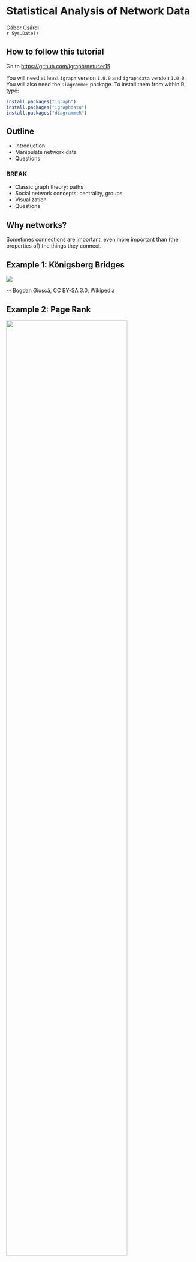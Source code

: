 # Statistical Analysis of Network Data
Gábor Csárdi  
`r Sys.Date()`  



## How to follow this tutorial

Go to https://github.com/igraph/netuser15

You will need at least `igraph` version `1.0.0` and `igraphdata` version
`1.0.0`. You will also need the `DiagrammeR` package. To install them
from within R, type:

```r
install.packages("igraph")
install.packages("igraphdata")
install.packages("diagrammeR")
```



## Outline

* Introduction
* Manipulate network data
* Questions

### BREAK

* Classic graph theory: paths
* Social network concepts: centrality, groups
* Visualization
* Questions

## Why networks?

Sometimes connections are important, even more important than
(the properties of) the things they connect.

## Example 1: Königsberg Bridges

![](images/Konigsberg_bridges.png)

-- Bogdan Giuşcă, CC BY-SA 3.0, Wikipedia

## Example 2: Page Rank

<img src="images/ILLUSTRATION3.PNG.png" width="80%">

http://computationalculture.net/article/what_is_in_pagerank

## Example 3: Matching Twitter to Facebook

![](images/twitter-facebook-branding2.png)

http://morganlinton.com/wp-content/uploads/2013/12/twitter-facebook-branding2.png

## Example 4: Detection of groups 

![](images/389px-Network_Community_Structure.svg.png)

https://en.wikipedia.org/wiki/Community_structure#/
media/File:Network_Community_Structure.svg

<!-- ## Example 5: Detection of unusual activity -->

<!-- Detection of dense parts of the network, that were not dense before. -->

## About igraph

* Network analysis library, written mostly in C/C++.
* Interface to R and Python
* https://github.com/igraph
* http://igraph.org
* Mailing list, stack overflow help.
* Open GitHub issues for bugs

# Creating and manipulating networks in R/igraph.

## What is a network or graph?

![](user-2015_files/figure-html/unnamed-chunk-1-1.png) 

## More formally:

* `V`: set of vertices
* `E`: subset of ordered or unordered pairs of vertices. Multiset, really.

## Creating toy networks with `make_graph`


```r
library(igraph)
```


```r
toy1 <- make_graph(~ A - B, B - C - D, D - E:F:A, A:B - G:H)
toy1
```

```
#> IGRAPH UN-- 8 10 -- 
#> + attr: name (v/c)
#> + edges (vertex names):
#>  [1] A--B A--D A--G A--H B--C B--G B--H C--D D--E D--F
```

----


```r
plot(toy1)
```

![](user-2015_files/figure-html/unnamed-chunk-4-1.png) 

----


```r
toy2 <- make_graph(~ A -+ B, B -+ C -+ D +- A:B)
toy2
```

```
#> IGRAPH DN-- 4 5 -- 
#> + attr: name (v/c)
#> + edges (vertex names):
#> [1] A->B A->D B->C B->D C->D
```

----


```r
plot(toy2)
```

![](user-2015_files/figure-html/unnamed-chunk-6-1.png) 

## Printout of a graph


```r
toy2
```

```
#> IGRAPH DN-- 4 5 -- 
#> + attr: name (v/c)
#> + edges (vertex names):
#> [1] A->B A->D B->C B->D C->D
```

`IGRAPH` means this is a graph object. Next, comes a four letter
code:

* `U` or `D` for undirected or directed
* `N` if the graph is named, always use named graphs for real data sets.
* `W` if the graph is weighted (has a `weight` edge attribute).
* `B` if the graph is bipartite (has a `type` vertex attribute).

## Attributes


```r
make_ring(5)
```

```
#> IGRAPH U--- 5 5 -- Ring graph
#> + attr: name (g/c), mutual (g/l), circular (g/l)
#> + edges:
#> [1] 1--2 2--3 3--4 4--5 1--5
```

* Some graphs have a name (`name` graph attribute), that comes after
the two dashes.
* Then the variuos attributes are listed. Attributes
are metadata that is attached to the vertices, edges, or the graph
itself.
* `(v/c)` means that `name` is a vertex attribute, and it is
character.
* `(e/.)` means an edge attribute, `(g/.)` means a graph attribute

-----


```r
make_ring(5)
```

```
#> IGRAPH U--- 5 5 -- Ring graph
#> + attr: name (g/c), mutual (g/l), circular (g/l)
#> + edges:
#> [1] 1--2 2--3 3--4 4--5 1--5
```
* Attribute types: `c` for character, `n` for numeric, `l` for
logical and `x` (complex) for anything else.
* igraph treats some attributes specially. Always start your non-special
attributes with an uppercase letter.

## Real network data

## Adjacency matrices


```r
A <- matrix(sample(0:1, 100, replace = TRUE), nrow = 10)
A
```

```
#>       [,1] [,2] [,3] [,4] [,5] [,6] [,7] [,8] [,9] [,10]
#>  [1,]    0    0    1    0    0    0    0    1    1     1
#>  [2,]    1    1    0    1    0    0    0    1    1     1
#>  [3,]    0    1    0    1    0    1    1    0    1     1
#>  [4,]    0    0    0    0    1    1    0    0    0     0
#>  [5,]    0    1    0    0    0    1    1    0    0     0
#>  [6,]    1    0    1    1    1    0    0    0    0     1
#>  [7,]    1    1    0    0    0    0    1    0    0     0
#>  [8,]    1    0    1    1    0    0    1    0    0     0
#>  [9,]    1    1    1    1    0    0    0    0    1     1
#> [10,]    1    1    1    1    1    0    0    1    1     1
```

-----


```r
graph_from_adjacency_matrix(A)
```

```
#> IGRAPH D--- 10 47 -- 
#> + edges:
#>  [1]  1-> 3  1-> 8  1-> 9  1->10  2-> 1  2-> 2  2-> 4  2-> 8  2-> 9
#> [10]  2->10  3-> 2  3-> 4  3-> 6  3-> 7  3-> 9  3->10  4-> 5  4-> 6
#> [19]  5-> 2  5-> 6  5-> 7  6-> 1  6-> 3  6-> 4  6-> 5  6->10  7-> 1
#> [28]  7-> 2  7-> 7  8-> 1  8-> 3  8-> 4  8-> 7  9-> 1  9-> 2  9-> 3
#> [37]  9-> 4  9-> 9  9->10 10-> 1 10-> 2 10-> 3 10-> 4 10-> 5 10-> 8
#> [46] 10-> 9 10->10
```

## List of edges


```r
L <- matrix(sample(1:10, 20, replace = TRUE), ncol = 2)
L
```

```
#>       [,1] [,2]
#>  [1,]    7    6
#>  [2,]    6    4
#>  [3,]    4    1
#>  [4,]    7    6
#>  [5,]    7    4
#>  [6,]    6    7
#>  [7,]    5   10
#>  [8,]   10    9
#>  [9,]    4    7
#> [10,]    2    2
```

-----


```r
graph_from_edgelist(L)
```

```
#> IGRAPH D--- 10 10 -- 
#> + edges:
#>  [1]  7-> 6  6-> 4  4-> 1  7-> 6  7-> 4  6-> 7  5->10 10-> 9  4-> 7
#> [10]  2-> 2
```

## Two tables, one for vertices, one for edges


```r
edges <- data.frame(
  stringsAsFactors = FALSE,
  from = c("BOS", "JFK", "LAX"),
  to   = c("JFK", "LAX", "JFK"),
  Carrier = c("United", "Jetblue", "Virgin America"),
  Departures = c(30, 60, 121)
)
vertices <- data.frame(
  stringsAsFactors = FALSE,
  name = c("BOS", "JFK", "LAX"),
  City = c("Boston, MA", "New York City, NY",
    "Los Angeles, CA")
)
```

-----


```r
edges
```

```
#>   from  to        Carrier Departures
#> 1  BOS JFK         United         30
#> 2  JFK LAX        Jetblue         60
#> 3  LAX JFK Virgin America        121
```

-----


```r
vertices
```

```
#>   name              City
#> 1  BOS        Boston, MA
#> 2  JFK New York City, NY
#> 3  LAX   Los Angeles, CA
```

-----


```r
toy_air <- graph_from_data_frame(edges, vertices = vertices)
toy_air
```

```
#> IGRAPH DN-- 3 3 -- 
#> + attr: name (v/c), City (v/c), Carrier (e/c), Departures (e/n)
#> + edges (vertex names):
#> [1] BOS->JFK JFK->LAX LAX->JFK
```

----

The real US airports data set is in the `igraphdata` package:


```r
library(igraphdata)
data(USairports)
USairports
```

```
#> IGRAPH DN-- 755 23473 -- US airports
#> + attr: name (g/c), name (v/c), City (v/c), Position (v/c),
#> | Carrier (e/c), Departures (e/n), Seats (e/n), Passengers
#> | (e/n), Aircraft (e/n), Distance (e/n)
#> + edges (vertex names):
#>  [1] BGR->JFK BGR->JFK BOS->EWR ANC->JFK JFK->ANC LAS->LAX MIA->JFK
#>  [8] EWR->ANC BJC->MIA MIA->BJC TEB->ANC JFK->LAX LAX->JFK LAX->SFO
#> [15] AEX->LAS BFI->SBA ELM->PIT GEG->SUN ICT->PBI LAS->LAX LAS->PBI
#> [22] LAS->SFO LAX->LAS PBI->AEX PBI->ICT PIT->VCT SFO->LAX VCT->DWH
#> [29] IAD->JFK ABE->CLT ABE->HPN AGS->CLT AGS->CLT AVL->CLT AVL->CLT
#> [36] AVP->CLT AVP->PHL BDL->CLT BHM->CLT BHM->CLT BNA->CLT BNA->CLT
#> + ... omitted several edges
```

----

Converting it back to tables


```r
as_data_frame(toy_air, what = "edges")
```

```
#>   from  to        Carrier Departures
#> 1  BOS JFK         United         30
#> 2  JFK LAX        Jetblue         60
#> 3  LAX JFK Virgin America        121
```

-----


```r
as_data_frame(toy_air, what = "vertices")
```

```
#>     name              City
#> BOS  BOS        Boston, MA
#> JFK  JFK New York City, NY
#> LAX  LAX   Los Angeles, CA
```

-----

Long data frames


```r
as_long_data_frame(toy_air)
```

```
#>   from to        Carrier Departures from_name         from_City to_name
#> 1    1  2         United         30       BOS        Boston, MA     JFK
#> 2    2  3        Jetblue         60       JFK New York City, NY     LAX
#> 3    3  2 Virgin America        121       LAX   Los Angeles, CA     JFK
#>             to_City
#> 1 New York City, NY
#> 2   Los Angeles, CA
#> 3 New York City, NY
```

-----

Quickly look at the metadata, without conversion:


```r
V(USairports)[[1:5]]
```

```
#> + 5/755 vertices, named:
#>   name          City         Position
#> 1  BGR    Bangor, ME N444827 W0684941
#> 2  BOS    Boston, MA N422152 W0710019
#> 3  ANC Anchorage, AK N611028 W1495947
#> 4  JFK  New York, NY N403823 W0734644
#> 5  LAS Las Vegas, NV N360449 W1150908
```

----


```r
E(USairports)[[1:5]]
```

```
#> + 5/23473 edges (vertex names):
#>   tail head tid hid             Carrier Departures Seats Passengers
#> 1  JFK  BGR   4   1 British Airways Plc          1   226        193
#> 2  JFK  BGR   4   1 British Airways Plc          1   299        253
#> 3  EWR  BOS   7   2 British Airways Plc          1   216        141
#> 4  JFK  ANC   4   3 China Airlines Ltd.         13  5161       3135
#> 5  ANC  JFK   3   4 China Airlines Ltd.         13  5161       4097
#>   Aircraft Distance
#> 1      627      382
#> 2      819      382
#> 3      627      200
#> 4      819     3386
#> 5      819     3386
```

## Weighted graphs

Numbers (usually real) assigned to edges. E.g. number of departures,
or number of passengers.

![](images/graph6.png)

http://web.cecs.pdx.edu/~sheard/course/Cs163/Doc/Graphs.html

## Multigraphs

They have multiple (directed) edges between the
same pair of vertices. A graph that has no multiple edges
and no loop edges is a simple graph.

![](images/Multi-pseudograph.png)

https://en.wikipedia.org/wiki/Multigraph

Multi-graphs are nasty. Always check if your graph is a multi-graph.

-----


```r
is_simple(USairports)
```

```
#> [1] FALSE
```

```r
sum(which_multiple(USairports))
```

```
#> [1] 15208
```

```r
sum(which_loop(USairports))
```

```
#> [1] 53
```

-----

`simplify()` creates a simple graph from a multigraph, in a flexible
way: you can specify what it should do with the edge attributes.


```r
air <- simplify(USairports, edge.attr.comb =
  list(Departures = "sum", Seats = "sum", Passengers = "sum", "ignore"))
is_simple(air)
```

```
#> [1] TRUE
```

```r
summary(air)
```

```
#> IGRAPH DN-- 755 8228 -- US airports
#> + attr: name (g/c), name (v/c), City (v/c), Position (v/c),
#> | Departures (e/n), Seats (e/n), Passengers (e/n)
```

## Querying and manipulating networks: the `[` and `[[` operators

The `[` operator treats the graph as an adjacency matrix.

```
    BOS JFK ANC EWR . . .
BOS   .   1   .   1
JFK   1   .   1   .
ANC   .   1   .   .
EWR   1   .   1   .
. . .
```
-----

The `[[` operator treats the graph as an adjacency list.


```r
BOS: JFK, LAX, EWR, MKE, PVD
JFK: BGR, BOS, SFO, BNA, BUF, SRQ, RIC RDU, MSP
LAX: DTW, MSY, LAS, FLL, STL,
. . .
```

## Queries

Does an edge exist?


```r
air["BOS", "JFK"]
```

```
#> [1] 1
```

```r
air["BOS", "ANC"]
```

```
#> [1] 0
```

-----

Convert the graph to an adjacency matrix, or just a part of it:


```r
air[c("BOS", "JFK", "ANC"), c("BOS", "JFK", "ANC")]
```

```
#> 3 x 3 sparse Matrix of class "dgCMatrix"
#>     BOS JFK ANC
#> BOS   .   1   .
#> JFK   1   .   1
#> ANC   .   1   .
```

For weighted graphs, query the edge weight:


```r
E(air)$weight <- E(air)$Passengers
air["BOS", "JFK"]
```

```
#> [1] 31426
```

----

All adjacenct vertices of a vertex:


```r
air[["BOS"]]
```

```
#> $BOS
#> + 79/755 vertices, named:
#>  [1] BGR JFK LAS MIA EWR LAX PBI PIT SFO IAD BDL BUF BWI CAK CLE CLT CMH
#> [18] CVG DCA DTW GSO IND LGA MDT MKE MSP MSY MYR ORF PHF PHL RDU RIC SRQ
#> [35] STL SYR ALB PVD ROC SCE FLL MCO TPA BHB IAH ORD PBG PQI MCI ATL AUS
#> [52] DEN DFW MDW PDX PHX RSW SAN SEA SLC ACY JAX MEM SJU STT SJC LGB FRG
#> [69] IAG ACK LEB MVY PVC BMG AUG HYA RKD RUT SLK
```

----


```r
air[[, "BOS"]]
```

```
#> $BOS
#> + 79/755 vertices, named:
#>  [1] BGR JFK LAS MIA EWR LAX PBI PIT SFO IAD BDL BUF BWI CAK CLE CLT CMH
#> [18] CVG DCA DTW IND LGA MDT MKE MSP MSY MYR PHF PHL RDU RIC SRQ STL SYR
#> [35] XNA ALB MHT PVD ROC SCE FLL MCO TPA BHB IAH ORD PBG PQI MCI ATL AUS
#> [52] DEN DFW MDW PDX PHX RSW SAN SEA SLC ACY JAX MEM SJU STT SJC LGB FRG
#> [69] PTK PGD ACK LEB MVY PVC AUG HYA RKD RUT SLK
```

## Manipulation

Add an edge (and potentially set its weight):

```r
air["BOS", "ANC"] <- TRUE
air["BOS", "ANC"]
```

```
#> [1] 1
```

Remove an edge:

```r
air["BOS", "ANC"] <- FALSE
air["BOS", "ANC"]
```

```
#> [1] 0
```

----

Note that you can use all allowed indexing modes, e.g.

```r
g <- make_empty_graph(10)
g[-1, 1] <- TRUE
g
```

```
#> IGRAPH D--- 10 9 -- 
#> + edges:
#> [1]  2->1  3->1  4->1  5->1  6->1  7->1  8->1  9->1 10->1
```
creates a star graph.

----

Add vertices to a graph:


```r
g <- make_ring(10) + 2
plot(g)
```

![](user-2015_files/figure-html/unnamed-chunk-35-1.png) 

----

Add vertices with attributes:


```r
g <- make_(ring(10), with_vertex_(color = "grey")) +
  vertices(2, color = "red")
plot(g)
```

![](user-2015_files/figure-html/unnamed-chunk-36-1.png) 

----

Add an edge


```r
g <- make_(star(10), with_edge_(color = "grey")) +
  edge(5, 6, color = "red")
plot(g)
```

![](user-2015_files/figure-html/unnamed-chunk-37-1.png) 

----

Add a chain of edges


```r
g <- make_(empty_graph(5)) + path(1,2,3,4,5,1)
g2 <- make_(empty_graph(5)) + path(1:5, 1)
g
```

```
#> IGRAPH D--- 5 5 -- 
#> + edges:
#> [1] 1->2 2->3 3->4 4->5 5->1
```

```r
g2
```

```
#> IGRAPH D--- 5 5 -- 
#> + edges:
#> [1] 1->2 2->3 3->4 4->5 5->1
```

## Exercise

Create the wheel graph.

![](user-2015_files/figure-html/unnamed-chunk-39-1.png) 

## (A) solution


```r
make_star(11, center = 11, mode = "undirected") + path(1:10, 1)
```

```
#> IGRAPH U--- 11 20 -- Star
#> + attr: name (g/c), mode (g/c), center (g/n)
#> + edges:
#>  [1]  1--11  2--11  3--11  4--11  5--11  6--11  7--11  8--11  9--11
#> [10] 10--11  1-- 2  2-- 3  3-- 4  4-- 5  5-- 6  6-- 7  7-- 8  8-- 9
#> [19]  9--10  1--10
```

## Vertex sequences

They are the key objects to manipulate graphs. Vertex sequences
can be created in various ways. Most frequently used ones:

|expression                 |result                            |
|:--------------------------|:---------------------------------|
|`V(air)`                   |All vertices.                     |
|`V(air)[1,2:5]`            |Vertices in these positions       |
|`V(air)[degree(air) < 2]`  |Vertices satisfying condition     |
|`V(air)[nei('BOS')]`       |Neighbors of a vertex             |
|`V(air)['BOS', 'JFK']`     |Select given vertices             |

## Edge sequences

The same for edges:

|expresssion                |result                                       |
|:--------------------------|:--------------------------------------------|
|`E(air)`                   |All edges.                                   |
|`E(air)[FL %--% CA]`       |Edges between two vertex sets                |
|`E(air)[FL %->% CA]`       |Edges between two vertex sets, directionally |
|`E(air, path = P)`         |Edges along a path                           |
|`E(air)[to('BOS')]`        |Incoming edges of a vertex                   |
|`E(air)[from('BOS')]`      |Outgoing edges of a vertex                   |

## Manipulate attributes via vertex and edge sequences


```r
FL <- V(air)[grepl("FL$", City)]
CA <- V(air)[grepl("CA$", City)]

V(air)$color <- "grey"
V(air)[FL]$color <- "blue"
V(air)[CA]$color <- "blue"
```

----


```r
E(air)[FL %--% CA]
```

```
#> + 21/8228 edges (vertex names):
#>  [1] MIA->LAX MIA->SFO MIA->SJC LAX->MIA LAX->FLL LAX->MCO LAX->TPA
#>  [8] SFO->MIA SFO->FLL SFO->MCO FLL->LAX FLL->SFO FLL->LGB MCO->LAX
#> [15] MCO->SFO TPA->LAX SMF->MIA JAX->OAK OAK->JAX LGB->FLL VNY->ORL
```

```r
E(air)$color <- "grey"
E(air)[FL %--% CA]$color <- "red"
```

## Quick look at metadata


```r
V(air)[[1:5]]
```

```
#> + 5/755 vertices, named:
#>   name          City         Position color
#> 1  BGR    Bangor, ME N444827 W0684941  grey
#> 2  BOS    Boston, MA N422152 W0710019  grey
#> 3  ANC Anchorage, AK N611028 W1495947  grey
#> 4  JFK  New York, NY N403823 W0734644  grey
#> 5  LAS Las Vegas, NV N360449 W1150908  grey
```

----


```r
E(air)[[1:5]]
```

```
#> + 5/8228 edges (vertex names):
#>   tail head tid hid Departures Seats Passengers weight color
#> 1  BOS  BGR   2   1          1    34          6      6  grey
#> 2  JFK  BGR   4   1          2   525        446    446  grey
#> 3  MIA  BGR   6   1          1    12          4      4  grey
#> 4  EWR  BGR   7   1          4   758        680    680  grey
#> 5  DCA  BGR  43   1          4   200        116    116  grey
```

# BREAK

## Paths


![](user-2015_files/figure-html/unnamed-chunk-45-1.png) 

## Paths

![](user-2015_files/figure-html/unnamed-chunk-46-1.png) 

## Directed paths vs undireted paths

TODO

## Define a path in igraph

TODO

<div class="notes">
Simple graphs: list vertices
Multigraphs: need to list edges
</div>

## Define a path in igraph


```r
set.seed(42)
g <- sample_gnp(12, 0.25)

pa <- V(g)[11, 2, 12, 8]

V(g)[pa]$color <- 'green'
E(g)$color <- 'grey'
E(g, path = pa)$color <- 'red'
E(g, path = pa)$width <- 3
```

## Define a path in igraph


```r
par(mar=c(0,0,0,0))
plot(g, margin = 0, layout = layout_nicely)
```

![](user-2015_files/figure-html/unnamed-chunk-48-1.png) 

## Shortest paths

![](user-2015_files/figure-html/unnamed-chunk-49-1.png) 

## Shortest paths

Length of the shortest path: distance.
How many planes to get from `PBI` to `BDL`?


```r
air <- delete_edge_attr(air, "weight")
distances(air, 'PBI', 'ANC')
```

```
#>     ANC
#> PBI   2
```

## Shortest paths


```r
sp <- shortest_paths(air, 'PBI', 'ANC', output = "both")
sp
```

```
#> $vpath
#> $vpath[[1]]
#> + 3/755 vertices, named:
#> [1] PBI JFK ANC
#> 
#> 
#> $epath
#> $epath[[1]]
#> + 2/8228 edges (vertex names):
#> [1] PBI->JFK JFK->ANC
#> 
#> 
#> $predecessors
#> NULL
#> 
#> $inbound_edges
#> NULL
```

```r
air[[ sp$epath[[1]] ]]
```

```
#> $MSL
#> + 2/755 vertices, named:
#> [1] ATL DLH
#> 
#> $OKC
#> + 34/755 vertices, named:
#>  [1] JFK LAS EWR LAX ELM PIT IAD BWI CLE CLT CMH DTW MSP SDF STL IAH ORD
#> [18] MCI ABQ ATL DEN DFW HOU MDW PHX SAT SLC SMF TUS MEM GJT DAL NYL LUK
```

## Shortest paths


```r
all_shortest_paths(air, 'PBI', 'ANC')$res
```

```
#> [[1]]
#> + 3/755 vertices, named:
#> [1] PBI ORD ANC
#> 
#> [[2]]
#> + 3/755 vertices, named:
#> [1] PBI EWR ANC
#> 
#> [[3]]
#> + 3/755 vertices, named:
#> [1] PBI JFK ANC
```

## Weighted paths


```r
wair <- simplify(USairports, edge.attr.comb = 
   list(Departures = "sum", Seats = "sum", Passangers = "sum",
        Distance = "first", "ignore"))
E(wair)$weight <- E(wair)$Distance
```

## Weighted (shortest) paths


```r
distances(wair, c('BOS', 'JFK', 'PBI', 'AZO'), 
                    c('BOS', 'JFK', 'PBI', 'AZO'))
```

```
#>      BOS  JFK  PBI  AZO
#> BOS    0  187 1197  745
#> JFK  187    0 1028  621
#> PBI 1197 1028    0 1116
#> AZO  745  621 1116    0
```

----


```r
shortest_paths(wair, from = 'BOS', to = 'AZO')$vpath
```

```
#> [[1]]
#> + 3/755 vertices, named:
#> [1] BOS DTW AZO
```

```r
all_shortest_paths(wair, from = 'BOS', to = 'AZO')$res
```

```
#> [[1]]
#> + 3/755 vertices, named:
#> [1] BOS DTW AZO
```

## Mean path length


```r
mean_distance(air)
```

```
#> [1] 3.52743
```

```r
air_dist_hist <- distance_table(air)
air_dist_hist
```

```
#> $res
#> [1]   8228  94912 166335 163830  86263  15328   2793    291     27
#> 
#> $unconnected
#> [1] 31263
```

## Mean path length


```r
barplot(air_dist_hist$res, names.arg = seq_along(air_dist_hist$res))
```

![](user-2015_files/figure-html/unnamed-chunk-57-1.png) 

## Components

TODO



## Connected components

TODO

## Strongly connected components

TODO

## 

## Exercise

1. Extract the large (strongly) connected component from the
   airport graph. Hint: `components()`, `induced_subgraph()`.
   How many airports are not in this component?

1. In the large connected component, which airport is better
   connected, `LAX` or `BOS`? I.e. what is the mean number of
   plane changes that are required if traveling to a uniformly
   randomly picked airport?

## (A) solution


```r
largest_component <- function(graph) {
  comps <- components(graph, mode = "strong")
  gr <- groups(comps)
  sizes <- vapply(gr, length, 1L)
  induced_subgraph(graph, gr[[ which.max(sizes) ]])
}
sc_air <- largest_component(air)
```

## (A) solution


```r
table(distances(sc_air, "BOS"))
```

```
#> 
#>   0   1   2   3   4   5 
#>   1  83 355 135 147   2
```

```r
table(distances(sc_air, "LAX"))
```

```
#> 
#>   0   1   2   3   4   5 
#>   1 109 394 195  22   2
```

## (A) solution


```r
mean(as.vector(distances(sc_air, "BOS")))
```

```
#> [1] 2.484094
```

```r
mean(as.vector(distances(sc_air, "LAX")))
```

```
#> [1] 2.185339
```

## Centrality

Finding important vertices in the network (family of concepts)

![](user-2015_files/figure-html/unnamed-chunk-62-1.png) 

## Centrality

![](user-2015_files/figure-html/unnamed-chunk-63-1.png) 

## Classic centrality measures: degree


```r
V(kite)$label.cex <- 2
V(kite)$color <- V(kite)$frame.color <- "grey"
V(kite)$size <- 30
par(mar=c(0,0,0,0)) ; plot(kite)
```

![](user-2015_files/figure-html/unnamed-chunk-64-1.png) 

-------


```r
d <- degree(kite)
par(mar = c(0,0,0,0))
plot(kite, vertex.size = 10 * d, vertex.label =
       paste0(V(kite)$name, ":", d))
```

![](user-2015_files/figure-html/unnamed-chunk-65-1.png) 


## Classic centrality measures: closeness

1 / How many steps do you need to get there?


```r
cl <- closeness(kite)
```

-----


```r
par(mar=c(0,0,0,0)); plot(kite, vertex.size = 500 * cl)
```

![](user-2015_files/figure-html/unnamed-chunk-67-1.png) 

## Classic centrality measures: betweenness

How many shortest paths goes through me


```r
btw <- betweenness(kite)
btw
```

```
#>          A          B          C          D          E          F 
#>  0.8333333  0.8333333  0.0000000  3.6666667  0.0000000  8.3333333 
#>          G          H          I          J 
#>  8.3333333 14.0000000  8.0000000  0.0000000
```

-----


```r
par(mar=c(0,0,0,0)); plot(kite, vertex.size = 3 * btw)
```

![](user-2015_files/figure-html/unnamed-chunk-69-1.png) 

## Eigenvector centrality

Typically for directed. Central vertex: it is cited by central vertices.


```r
ec <- eigen_centrality(kite)$vector
ec
```

```
#>          A          B          C          D          E          F 
#> 0.73221232 0.73221232 0.59422577 1.00000000 0.59422577 0.82676381 
#>          G          H          I          J 
#> 0.82676381 0.40717690 0.09994054 0.02320742
```

```r
cor(ec, d)
```

```
#> [1] 0.9542561
```

-----


```r
par(mar=c(0,0,0,0)); plot(kite, vertex.size = 20 * ec)
```

![](user-2015_files/figure-html/unnamed-chunk-71-1.png) 

## Page Rank

Fixes the practical problems with eigenvector centrality


```r
page_rank(kite)$vector
```

```
#>          A          B          C          D          E          F 
#> 0.10191991 0.10191991 0.07941811 0.14714792 0.07941811 0.12890693 
#>          G          H          I          J 
#> 0.12890693 0.09524829 0.08569396 0.05141993
```

## Clusters

Finding groups in networks. Dimensionality reduction. Community detection.

We want to find dense groups.

-----

<img src="images/communities1.png" width="70%">

## Clusters by hand


```r
graph <- make_graph( ~ A-B-C-D-A, E-A:B:C:D, 
                       F-G-H-I-F, J-F:G:H:I,
                       K-L-M-N-K, O-K:L:M:N,
                       P-Q-R-S-P, T-P:Q:R:S,
                       B-F, E-J, C-I, L-T, O-T, M-S,
                       C-P, C-L, I-L, I-P)
```

----


```r
par(mar=c(0,0,0,0)); plot(graph)
```

![](user-2015_files/figure-html/unnamed-chunk-74-1.png) 

----


```r
flat_clustering <- make_clusters(
    graph,
    c(1,1,1,1,1,2,2,2,2,2,3,3,3,3,3,4,4,4,4,4))
```

-----


```r
flat_clustering
```

```
#> IGRAPH clustering unknown, groups: 4, mod: 0.51
#> + groups:
#>   $`1`
#>   [1] 1 2 3 4 5
#>   
#>   $`2`
#>   [1]  6  7  8  9 10
#>   
#>   $`3`
#>   [1] 11 12 13 14 15
#>   
#>   $`4`
#>   + ... omitted several groups/vertices
```

-----


```r
flat_clustering[[1]]
```

```
#> [1] 1 2 3 4 5
```

```r
length(flat_clustering)
```

```
#> [1] 4
```

```r
sizes(flat_clustering)
```

```
#> Community sizes
#> 1 2 3 4 
#> 5 5 5 5
```

-----


```r
induced_subgraph(graph, flat_clustering[[1]])
```

```
#> IGRAPH UN-- 5 8 -- 
#> + attr: name (v/c)
#> + edges (vertex names):
#> [1] A--B A--D A--E B--C B--E C--D C--E D--E
```

## Hierarchical community structure

Typically produced by top-down or bottom-up clustering algorithms.

The outcome can be represented as a *dendrogram*,
a tree-like diagram that illustrates the order in which the clusters
are merged (in the bottom-up case) or split (in the top-down case).

-----

<img src="images/communities2.png" width="100%">

## Clustering quality measures

- External quality measures: require ground truth
- Internal quality measures: require assumption about *good*
clusters.

## External quality measures

Measure                       | Type       | Range      | igraph name
------------------------------|------------|------------|----------------
Rand index                    | similarity | 0 to 1     | `rand`
Adjusted Rand index           | similarity | -0.5 to 1  | `adjusted.rand`
Split-join distance           | distance   | 0 to 2n    | `split.join`
Variation of information      | distance   | 0 to log n | `vi` |
Normalized mutual information | similarity | 0 to 1     | `nmi`

## External quality measures


```r
data(karate)
karate
```

```
#> IGRAPH UNW- 34 78 -- Zachary's karate club network
#> + attr: name (g/c), Citation (g/c), Author (g/c), Faction (v/n),
#> | name (v/c), label (v/c), color (v/n), weight (e/n)
#> + edges (vertex names):
#>  [1] Mr Hi  --Actor 2  Mr Hi  --Actor 3  Mr Hi  --Actor 4 
#>  [4] Mr Hi  --Actor 5  Mr Hi  --Actor 6  Mr Hi  --Actor 7 
#>  [7] Mr Hi  --Actor 8  Mr Hi  --Actor 9  Mr Hi  --Actor 11
#> [10] Mr Hi  --Actor 12 Mr Hi  --Actor 13 Mr Hi  --Actor 14
#> [13] Mr Hi  --Actor 18 Mr Hi  --Actor 20 Mr Hi  --Actor 22
#> [16] Mr Hi  --Actor 32 Actor 2--Actor 3  Actor 2--Actor 4 
#> [19] Actor 2--Actor 8  Actor 2--Actor 14 Actor 2--Actor 18
#> + ... omitted several edges
```

```r
karate <- delete_edge_attr(karate, "weight")
```

-----


```r
ground_truth <- make_clusters(karate, V(karate)$Faction)
length(ground_truth)
```

```
#> [1] 2
```

```r
ground_truth
```

```
#> IGRAPH clustering unknown, groups: 2, mod: 0.37
#> + groups:
#>   $`1`
#>    [1]  1  2  3  4  5  6  7  8 11 12 13 14 17 18 20 22
#>   
#>   $`2`
#>    [1]  9 10 15 16 19 21 23 24 25 26 27 28 29 30 31 32 33 34
#> 
```

## Exercise

Write a naive clustering method that classifies vertices
into two groups, based on two center vertices. Put the two
centers in separate clusters, and other vertices in the
cluster whose center is closer to it.


```r
cluster_naive2 <- function(graph, center1, center2) {
  # ...
}
```

## Solution


```r
cluster_naive2 <- function(graph, center1, center2) {
  dist <- distances(graph, c(center1, center2))
  cl <- apply(dist, 2, which.min)
  make_clusters(graph, cl)
}
dist_memb <- cluster_naive2(karate, 'John A', 'Mr Hi')
```

----


```r
dist_memb
```

```
#> IGRAPH clustering unknown, groups: 2, mod: 0.31
#> + groups:
#>   $`1`
#>    [1] "Actor 9"  "Actor 10" "Actor 14" "Actor 15" "Actor 16" "Actor 19"
#>    [7] "Actor 20" "Actor 21" "Actor 23" "Actor 24" "Actor 25" "Actor 26"
#>   [13] "Actor 27" "Actor 28" "Actor 29" "Actor 30" "Actor 31" "Actor 32"
#>   [19] "Actor 33" "John A"  
#>   
#>   $`2`
#>    [1] "Mr Hi"    "Actor 2"  "Actor 3"  "Actor 4"  "Actor 5"  "Actor 6" 
#>    [7] "Actor 7"  "Actor 8"  "Actor 11" "Actor 12" "Actor 13" "Actor 17"
#>   [13] "Actor 18" "Actor 22"
#>   + ... omitted several groups/vertices
```

## Rand index

Check if pairs of vertices are classified correctly


```r
rand_index <- compare(ground_truth, dist_memb, method = "rand")
rand_index
```

```
#> [1] 0.885918
```

## Rand index

Random clusterings


```r
random_partition <- function(n, k = 2) { sample(k, n, replace = TRUE) }
total <- numeric(100)
for (i in seq_len(100)) {
  c1 <- random_partition(100)
  c2 <- random_partition(100)
  total[i] <- compare(c1, c2, method = "rand")
}
mean(total)
```

```
#> [1] 0.500198
```

## Adjusted Rand index


```r
total <- numeric(100)
for (i in seq_len(100)) {
  c1 <- random_partition(100)
  c2 <- random_partition(100)
  total[i] <- compare(c1, c2, method = "adjusted.rand")
}
mean(total)
```

```
#> [1] -0.001865032
```

## Adjusted rand index


```r
compare(ground_truth, dist_memb, method = "adjusted.rand")
```

```
#> [1] 0.7718469
```

## Internal quality metrics: density


```r
edge_density(karate)
```

```
#> [1] 0.1390374
```

```r
subgraph_density <- function(graph, vertices) {
  sg <- induced_subgraph(graph, vertices)
  edge_density(sg)
}
```


```r
subgraph_density(karate, ground_truth[[1]])
```

```
#> [1] 0.275
```

```r
subgraph_density(karate, ground_truth[[2]])
```

```
#> [1] 0.2287582
```

## Internal quality metrics: modularity

Uses a null model

$$Q(G) = \frac{1}{2m} \sum_{i=1}^n \sum_{j=1}^n \left( A_{ij} - p_{ij} \right) \delta_{ij}$$

$A_{ij}$: Adjacency matrix

$\delta_{ij}$: $i$ and $j$ are in the same cluster

$p_{ij}$ expected value for an $(i,j)$ edge from the null model

## Modularity

Common null model: degree-sequence (configuration) model

$$Q(G) = \frac{1}{2m} \sum_{i=1}^n \sum_{j=1}^n \left( A_{ij} - \frac{k_i k_j}{2m} \right)
       \delta_{ij}$$

## Modularity in igraph


```r
modularity(ground_truth)
```

```
#> [1] 0.3714661
```

```r
modularity(karate, membership(ground_truth))
```

```
#> [1] 0.3714661
```

----

Well behaving:


```r
modularity(karate, rep(1, gorder(karate)))
```

```
#> [1] 0
```

```r
modularity(karate, seq_len(gorder(karate)))
```

```
#> [1] -0.04980276
```

## Heuristic algorithms

Edge-betweenness clustering

Exact modularity optimization

Greedy agglomerative algorithm to maximize modularity

## Edge-betweenness clustering


```r
dendrogram <- cluster_edge_betweenness(karate)
dendrogram
```

```
#> IGRAPH clustering edge betweenness, groups: 5, mod: 0.4
#> + groups:
#>   $`1`
#>    [1] "Mr Hi"    "Actor 2"  "Actor 4"  "Actor 8"  "Actor 12" "Actor 13"
#>    [7] "Actor 14" "Actor 18" "Actor 20" "Actor 22"
#>   
#>   $`2`
#>   [1] "Actor 3"  "Actor 25" "Actor 26" "Actor 28" "Actor 29" "Actor 32"
#>   
#>   $`3`
#>   [1] "Actor 5"  "Actor 6"  "Actor 7"  "Actor 11" "Actor 17"
#>   
#>   + ... omitted several groups/vertices
```

-----


```r
membership(dendrogram)
```

```
#>    Mr Hi  Actor 2  Actor 3  Actor 4  Actor 5  Actor 6  Actor 7  Actor 8 
#>        1        1        2        1        3        3        3        1 
#>  Actor 9 Actor 10 Actor 11 Actor 12 Actor 13 Actor 14 Actor 15 Actor 16 
#>        4        5        3        1        1        1        4        4 
#> Actor 17 Actor 18 Actor 19 Actor 20 Actor 21 Actor 22 Actor 23 Actor 24 
#>        3        1        4        1        4        1        4        4 
#> Actor 25 Actor 26 Actor 27 Actor 28 Actor 29 Actor 30 Actor 31 Actor 32 
#>        2        2        4        2        2        4        4        2 
#> Actor 33   John A 
#>        4        4
```

-----


```r
compare_all <- function(cl1, cl2) {
  methods <- eval(as.list(args(compare))$method)
  vapply(methods, compare, 1.0, comm1 = cl1, comm2 = cl2)
}
compare_all(dendrogram, ground_truth)
```

```
#>            vi           nmi    split.join          rand adjusted.rand 
#>     0.8868344     0.5798278    13.0000000     0.7379679     0.4686165
```

-----


```r
cluster_memb <- cut_at(dendrogram, no = 2)
compare_all(cluster_memb, ground_truth)
```

```
#>            vi           nmi    split.join          rand adjusted.rand 
#>     0.2252446     0.8364981     2.0000000     0.9411765     0.8823025
```

```r
clustering <- make_clusters(karate, membership = cluster_memb)
```

----


```r
V(karate)[Faction == 1]$shape <- "circle"
V(karate)[Faction == 2]$shape <- "square"
par(mar=c(0,0,0,0)); plot(clustering, karate)
```

![](user-2015_files/figure-html/unnamed-chunk-96-1.png) 

-----


```r
par(mar=c(0,0,0,0)); plot_dendrogram(dendrogram, direction = "downwards")
```

![](user-2015_files/figure-html/unnamed-chunk-97-1.png) 

## Exact modularity maximization


```r
optimal <- cluster_optimal(karate)
modularity(clustering)
```

```
#> [1] 0.3599606
```

```r
modularity(optimal)
```

```
#> [1] 0.4197896
```

```r
modularity(ground_truth)
```

```
#> [1] 0.3714661
```

## Heuristic modularity optimization


```r
dend_fast <- cluster_fast_greedy(karate)
compare_all(dend_fast, ground_truth)
```

```
#>            vi           nmi    split.join          rand adjusted.rand 
#>     0.5321150     0.6924673    10.0000000     0.8413547     0.6802559
```

-----


```r
plot_dendrogram(dend_fast, direction = "downwards")
```

![](user-2015_files/figure-html/unnamed-chunk-100-1.png) 

# Visualization

Good visualization is important for EDA.

Publication quality visualization is *not* a goal for us.

## Plotting parameters

Can be set globally:


```r
igraph_options(edge.color = "black")
data(karate)
plot(karate)
```

![](user-2015_files/figure-html/unnamed-chunk-101-1.png) 

-----

For a graph as an attribute:


```r
V(karate)$color <- "DarkOliveGreen"
V(karate)$label.color <- "white"
E(karate)$color <- "grey"
plot(karate)
```

![](user-2015_files/figure-html/unnamed-chunk-102-1.png) 

-----

As an argument to `plot()`:

```r
plot(karate, edge.color = "black", vertex.color = "#00B7FF", vertex.label.color = "black")
```

![](user-2015_files/figure-html/unnamed-chunk-103-1.png) 

## igraph color palettes

Can be set as a graph attribute:

```r
karate$palette <- categorical_pal(length(clustering))
plot(karate, vertex.color = membership(clustering))
```

![](user-2015_files/figure-html/unnamed-chunk-104-1.png) 

Others: `r_pal()`, `sequential_pal()`, `diverging_pal()`.

## Graphical parameters for vertices

TODO

## Graphical parameters for edges 

TODO

## Graphical parameters for the whole graph

TODO

## Layout algorithms

Layout lagorithm: place the vertices in a way, such that 
* edges have about the same length
* connected vertices are closer to each other
* edges are not crossing

This is really hard, often impossible!

## Force-directed algorithms

TODO



## Slightly bigger networks


```r
data(UKfaculty)
UKfaculty
```

```
#> IGRAPH D-W- 81 817 -- 
#> + attr: Type (g/c), Date (g/c), Citation (g/c), Author (g/c),
#> | Group (v/n), weight (e/n)
#> + edges:
#>  [1] 57->52 76->42 12->69 43->34 28->47 58->51  7->29 40->71  5->37
#> [10] 48->55  6->58 21-> 8 28->69 43->21 67->58 65->42  5->67 52->75
#> [19] 37->64  4->36 12->49 19->46 37-> 9 74->36 62-> 1 15-> 2 72->49
#> [28] 46->62  2->29 40->12 22->29 71->69  4-> 3 37->69  5-> 6 77->13
#> [37] 23->49 52->35 20->14 62->70 34->35 76->72  7->42 37->42 51->80
#> [46] 38->45 62->64 36->53 62->77 17->61  7->68 46->29 44->53 18->58
#> [55] 12->16 72->42 52->32 58->21 38->17 15->51 22-> 7 22->69  5->13
#> + ... omitted several edges
```

```r
plot(UKfaculty, layout = layout_with_graphopt)
```

![](user-2015_files/figure-html/unnamed-chunk-106-1.png) 

TODO

## Exporting and importing graphs

`read_graph()` and `write_graph()`.

File formats: TODO

-----

Helpful packages: `rgexf`, `intergraph`, `DiagrammeR`, `networkD3`.

## How to export to D3

TODO

## The networkD3 package

TODO

## How to export to Gephi

TODO

## A network viz tutorial 

Highly recommended:
https://github.com/kateto/R-Network-Visualization-Workshop

# Questions?

### Ask a question: http://igraph.org/r/#help
### Report a bug: http://igraph.org/r/#contribute
